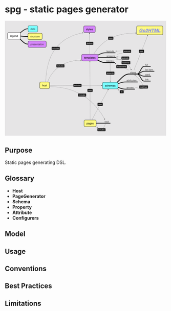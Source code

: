 # spg - static pages generator

![model](doc/model.png "model")

## Purpose
Static pages generating DSL.

## Glossary
- **Host**
- **PageGenerator**
- **Schema**
- **Property**
- **Attribute**
- **Configurers**

## Model


## Usage

## Conventions

## Best Practices

## Limitations
